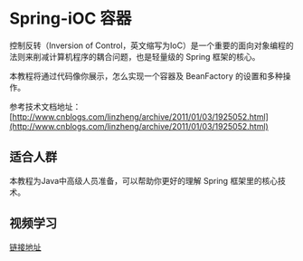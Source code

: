 # Spring-iOC 容器

控制反转（Inversion of Control，英文缩写为IoC）是一个重要的面向对象编程的法则来削减计算机程序的耦合问题，也是轻量级的 Spring 框架的核心。

本教程将通过代码像你展示，怎么实现一个容器及 BeanFactory 的设置和多种操作。

参考技术文档地址：[http://www.cnblogs.com/linzheng/archive/2011/01/03/1925052.html](http://www.cnblogs.com/linzheng/archive/2011/01/03/1925052.html)

## 适合人群

本教程为Java中高级人员准备，可以帮助你更好的理解 Spring 框架里的核心技术。

## 视频学习

 [链接地址](http://www.jikexueyuan.com/course/737.html)
